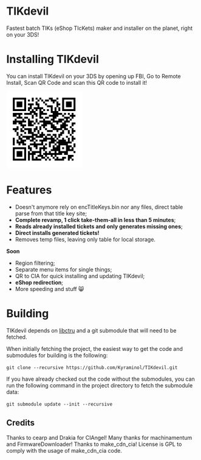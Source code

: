 # TIKdevil

Fastest batch TIKs (eShop TIcKets) maker and installer on the planet, right on your 3DS!

# Installing TIKdevil
You can install TIKdevil on your 3DS by opening up FBI, Go to Remote Install, Scan QR Code and scan this QR code to install it!

![Screenshot](qrcode.png)

# Features
- Doesn't anymore rely on encTitleKeys.bin nor any files, direct table parse from that title key site;
- **Complete revamp, 1 click take-them-all in less than 5 minutes**;
- **Reads already installed tickets and only generates missing ones**;
- **Direct installs generated tickets!**
- Removes temp files, leaving only table for local storage.

**Soon**
- Region filtering;
- Separate menu items for single things;
- QR to CIA for quick installing and updating TIKdevil;
- **eShop redirection**;
- More speeding and stuff :smile_cat: 

# Building
TIKdevil depends on [libctru](https://github.com/smealum/ctrulib) and a git submodule that will need to be fetched.

When initially fetching the project, the easiest way to get the code and submodules for building is the following:

`git clone --recursive https://github.com/Kyraminol/TIKdevil.git`

If you have already checked out the code without the submodules, you can run the following command in the project directory to fetch the submodule data:

`git submodule update --init --recursive`

## Credits

Thanks to cearp and Drakia for CIAngel!
Many thanks for machinamentum and FirmwareDownloader! Thanks to make_cdn_cia!
License is GPL to comply with the usage of make_cdn_cia code.
